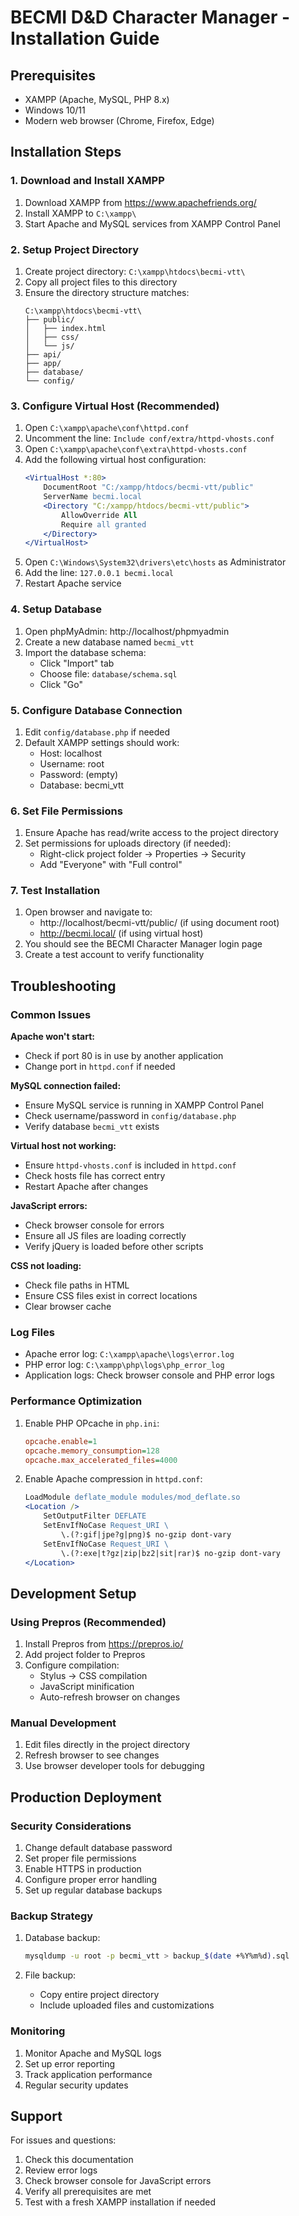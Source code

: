 # BECMI D&D Character Manager - Installation Guide

## Prerequisites

- XAMPP (Apache, MySQL, PHP 8.x)
- Windows 10/11
- Modern web browser (Chrome, Firefox, Edge)

## Installation Steps

### 1. Download and Install XAMPP

1. Download XAMPP from https://www.apachefriends.org/
2. Install XAMPP to `C:\xampp\`
3. Start Apache and MySQL services from XAMPP Control Panel

### 2. Setup Project Directory

1. Create project directory: `C:\xampp\htdocs\becmi-vtt\`
2. Copy all project files to this directory
3. Ensure the directory structure matches:
   ```
   C:\xampp\htdocs\becmi-vtt\
   ├── public/
   │   ├── index.html
   │   ├── css/
   │   └── js/
   ├── api/
   ├── app/
   ├── database/
   └── config/
   ```

### 3. Configure Virtual Host (Recommended)

1. Open `C:\xampp\apache\conf\httpd.conf`
2. Uncomment the line: `Include conf/extra/httpd-vhosts.conf`
3. Open `C:\xampp\apache\conf\extra\httpd-vhosts.conf`
4. Add the following virtual host configuration:
   ```apache
   <VirtualHost *:80>
       DocumentRoot "C:/xampp/htdocs/becmi-vtt/public"
       ServerName becmi.local
       <Directory "C:/xampp/htdocs/becmi-vtt/public">
           AllowOverride All
           Require all granted
       </Directory>
   </VirtualHost>
   ```
5. Open `C:\Windows\System32\drivers\etc\hosts` as Administrator
6. Add the line: `127.0.0.1 becmi.local`
7. Restart Apache service

### 4. Setup Database

1. Open phpMyAdmin: http://localhost/phpmyadmin
2. Create a new database named `becmi_vtt`
3. Import the database schema:
   - Click "Import" tab
   - Choose file: `database/schema.sql`
   - Click "Go"

### 5. Configure Database Connection

1. Edit `config/database.php` if needed
2. Default XAMPP settings should work:
   - Host: localhost
   - Username: root
   - Password: (empty)
   - Database: becmi_vtt

### 6. Set File Permissions

1. Ensure Apache has read/write access to the project directory
2. Set permissions for uploads directory (if needed):
   - Right-click project folder → Properties → Security
   - Add "Everyone" with "Full control"

### 7. Test Installation

1. Open browser and navigate to:
   - http://localhost/becmi-vtt/public/ (if using document root)
   - http://becmi.local/ (if using virtual host)
2. You should see the BECMI Character Manager login page
3. Create a test account to verify functionality

## Troubleshooting

### Common Issues

**Apache won't start:**
- Check if port 80 is in use by another application
- Change port in `httpd.conf` if needed

**MySQL connection failed:**
- Ensure MySQL service is running in XAMPP Control Panel
- Check username/password in `config/database.php`
- Verify database `becmi_vtt` exists

**Virtual host not working:**
- Ensure `httpd-vhosts.conf` is included in `httpd.conf`
- Check hosts file has correct entry
- Restart Apache after changes

**JavaScript errors:**
- Check browser console for errors
- Ensure all JS files are loading correctly
- Verify jQuery is loaded before other scripts

**CSS not loading:**
- Check file paths in HTML
- Ensure CSS files exist in correct locations
- Clear browser cache

### Log Files

- Apache error log: `C:\xampp\apache\logs\error.log`
- PHP error log: `C:\xampp\php\logs\php_error_log`
- Application logs: Check browser console and PHP error logs

### Performance Optimization

1. Enable PHP OPcache in `php.ini`:
   ```ini
   opcache.enable=1
   opcache.memory_consumption=128
   opcache.max_accelerated_files=4000
   ```

2. Enable Apache compression in `httpd.conf`:
   ```apache
   LoadModule deflate_module modules/mod_deflate.so
   <Location />
       SetOutputFilter DEFLATE
       SetEnvIfNoCase Request_URI \
           \.(?:gif|jpe?g|png)$ no-gzip dont-vary
       SetEnvIfNoCase Request_URI \
           \.(?:exe|t?gz|zip|bz2|sit|rar)$ no-gzip dont-vary
   </Location>
   ```

## Development Setup

### Using Prepros (Recommended)

1. Install Prepros from https://prepros.io/
2. Add project folder to Prepros
3. Configure compilation:
   - Stylus → CSS compilation
   - JavaScript minification
   - Auto-refresh browser on changes

### Manual Development

1. Edit files directly in the project directory
2. Refresh browser to see changes
3. Use browser developer tools for debugging

## Production Deployment

### Security Considerations

1. Change default database password
2. Set proper file permissions
3. Enable HTTPS in production
4. Configure proper error handling
5. Set up regular database backups

### Backup Strategy

1. Database backup:
   ```bash
   mysqldump -u root -p becmi_vtt > backup_$(date +%Y%m%d).sql
   ```

2. File backup:
   - Copy entire project directory
   - Include uploaded files and customizations

### Monitoring

1. Monitor Apache and MySQL logs
2. Set up error reporting
3. Track application performance
4. Regular security updates

## Support

For issues and questions:
1. Check this documentation
2. Review error logs
3. Check browser console for JavaScript errors
4. Verify all prerequisites are met
5. Test with a fresh XAMPP installation if needed
